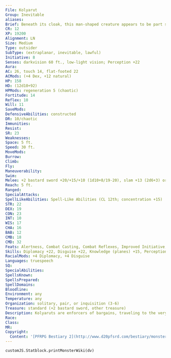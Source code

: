 ```yaml
---
File: Kolyarut
Group: Inevitable
aliases: 
Brief: Beneath its cloak, this man-shaped creature appears to be part statue and part metallic machine.
CR: 12
XP: 19200
Alignment: LN
Size: Medium
Type: outsider
SubType: (extraplanar, inevitable, lawful)
Initiative: 8
Senses: darkvision 60 ft., low-light vision; Perception +22
Aura: 
AC: 26, touch 14, flat-footed 22
ACMods: (+4 Dex, +12 natural)
HP: 158
HD: (12d10+92)
HPMods: regeneration 5 (chaotic)
Fortitude: 14
Reflex: 10
Will: 11
SaveMods: 
DefensiveAbilities: constructed
DR: 10/chaotic
Immunities: 
Resist: 
SR: 23
Weaknesses: 
Space: 5 ft.
Speed: 30 ft.
MoveMods: 
Burrow: 
Climb: 
Fly: 
Maneuverability: 
Swim: 
Melee: +2 bastard sword +20/+15/+10 (1d10+8/19-20), slam +13 (2d6+3) or   2 slams +18 (2d6+6)
Reach: 5 ft.
Ranged: 
SpecialAttacks: 
SpellLikeAbilities: Spell-Like Abilities (CL 12th; concentration +15)   At Will-discern lies (DC 17), disguise self, enervation, fear (DC 17), hold person (DC 16), invisibility (self only), locate creature, suggestion (DC 16), vampiric touch   3/day-hold monster (DC 18), mark of justice, quickened suggestion (DC 16)   1/week-geas/quest
STR: 22
DEX: 19
CON: 23
INT: 10
WIS: 17
CHA: 16
BAB: 12
CMB: 18
CMD: 32
Feats: Alertness, Combat Casting, Combat Reflexes, Improved Initiative, Lightning Reflexes, Quicken Spell-Like Ability (suggestion)
Skills: Diplomacy +22, Disguise +22, Knowledge (planes) +15, Perception +22, Sense Motive +22, Survival +18
RacialMods: +4 Diplomacy, +4 Disguise
Languages: truespeech
SQ: 
SpecialAbilities: 
SpellsKnown: 
SpellsPrepared: 
SpellDomains: 
Bloodline: 
Environment: any
Temperature: any
Organization: solitary, pair, or inquisition (3-6)
Treasure: standard (+2 bastard sword, other treasure)
Description: Kolyaruts are enforcers of bargains, traveling to the very edges of the planes in order to punish oath-breakers and see that contracts are kept. They care little for the terms of the agreements in question, only that promises are fulfilled, debts are paid, and balance is maintained.  Least conspicuous of the inevitables, even in their natural form, kolyaruts are the size of tall humans, though they weigh far more because of their composition.  Capable of using both invisibility and disguise self to pass completely unnoticed through humanoid lands, kolyaruts most frequently appear as cloaked warriors bearing finely crafted bastard swords, allowing others to chalk up any metallic noises to the clanking of hidden armor until the moment when they pull back their hoods and let their quarries look upon their mechanical faces, understanding only too late the nature of the mysterious strangers.  Perhaps because their missions can be the murkiest and most open to interpretation, kolyaruts are by far the most talkative of the inevitables, naturally possessing a courtly grace and an encyclopedic knowledge of social customs, which they use both to assist them in gathering information on their targets and in issuing challenges (or executing dignified sentences) on the battlefield. Though naturally as solitary as their kindred, kolyaruts are occasionally content to let members of other races tag along and assist them in achieving shared goals, though they have little problem abandoning or even exploiting these "comrades" if it brings them closer to fulfilling their mission.
Race: 
Class: 
MR: 
Copyright:
  Content: '[PFRPG Bestiary 2](http://www.d20pfsrd.com/bestiary/monster-listings/outsiders/inevitable/inevitable-kolyarut)'
---
```

```dataviewjs
customJS.Statblock.printMonsterWiki(dv)
```
